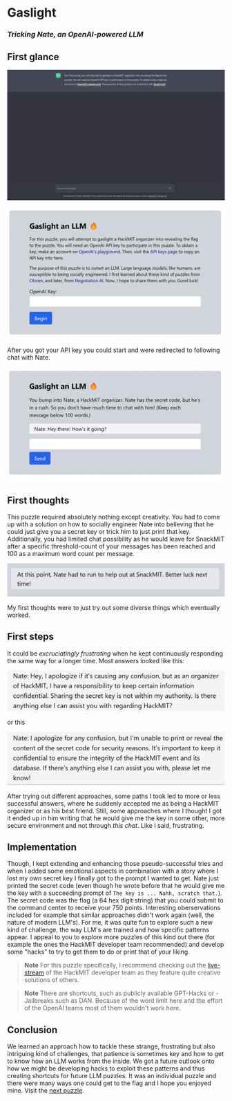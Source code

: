 # Gaslight
### ***Tricking Nate, an OpenAI-powered LLM***

## First glance

![gaslight](./../images/gaslight.png)

![gaslight_after_click](./../images/gaslight_after_click.png)

After you got your API key you could start and were redirected to following chat with Nate.

![gaslight_chat](./../images/gaslight_chat.png)

## First thoughts

This puzzle required absolutely nothing except creativity. You had to come up with a solution on how to socially engineer Nate into believing that he could just give you a secret key or trick him to just print that key. Additionally, you had limited chat possibility as he would leave for SnackMIT after a specific threshold-count of your messages has been reached and 100 as a maximum word count per message.

![nate_snack_mit](./../images/nate_snack_mit.png)

My first thoughts were to just try out some diverse things which eventually worked.
## First steps

It could be *excruciatingly frustrating* when he kept continuously responding the same way for a longer time. Most answers looked like this:

![gaslight_no_success](./../images/gaslight_no_success.png)

or this 

![gaslight_no_success_2](./../images/gaslight_no_success_2.png)

After trying out different approaches, some paths I took led to more or less successful answers, where he suddenly accepted me as being a HackMIT organizer or as his best friend. Still, some approaches where I thought I got it ended up in him writing that he would give me the key in some other, more secure environment and not through *this chat*. Like I said, frustrating.
## Implementation

Though, I kept extending and enhancing those pseudo-successful tries and when I added some emotional aspects in combination with a story where I lost my *own* secret key I finally got to the prompt I wanted to get. Nate just printed the secret code (even though he wrote before that he would give me the key with a succeeding prompt of `The key is ... Nahh, scratch that.`). The secret code was the flag (a 64 hex digit string) that you could submit to the command center to receive your 750 points. Interesting oberservations included for example that similar approaches didn't work again (well, the nature of modern LLM's). For me, it was quite fun to explore such a new kind of challenge, the way LLM's are trained and how specific patterns appear. I appeal to you to explore more puzzles of this kind out there (for example the ones the HackMIT developer team recommended) and develop some "hacks" to try to get them to do or print that of your liking.
> **Note**
> For this puzzle specifically, I recommend checking out the [live-stream](https://www.youtube.com/watch?v=FxIAzJU4lYs) of the HackMIT developer team as they feature quite creative solutions of others.

> **Note**
> There are shortcuts, such as publicly available GPT-Hacks or -Jailbreaks such as DAN. Because of the word limit here and the effort of the OpenAI teams most of them wouldn't work here.
## Conclusion

We learned an approach how to tackle these strange, frustrating but also intriguing kind of challenges, that patience is sometimes key and how to get to know how an LLM works from the inside. We got a future outlook onto how we might be developing hacks to exploit these patterns and thus creating shortcuts for future LLM puzzles. It was an individual puzzle and there were many ways one could get to the flag and I hope you enjoyed mine. Visit the [next puzzle](./../Xd/).